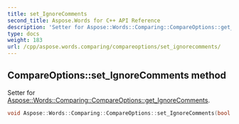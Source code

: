 ```yaml
---
title: set_IgnoreComments
second_title: Aspose.Words for C++ API Reference
description: 'Setter for Aspose::Words::Comparing::CompareOptions::get_IgnoreComments.'
type: docs
weight: 183
url: /cpp/aspose.words.comparing/compareoptions/set_ignorecomments/
---
```

## CompareOptions::set_IgnoreComments method


Setter for [Aspose::Words::Comparing::CompareOptions::get_IgnoreComments](../get_ignorecomments/).

```cpp
void Aspose::Words::Comparing::CompareOptions::set_IgnoreComments(bool value)
```

